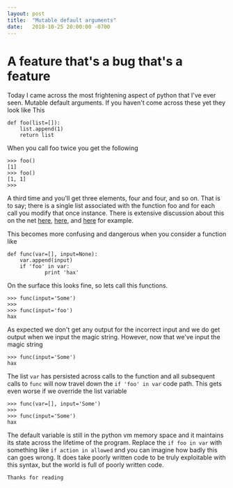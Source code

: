 ```yaml
---
layout: post
title:  "Mutable default arguments"
date:   2018-10-25 20:00:00 -0700
---
```

# A feature that's a bug that's a feature
Today I came across the most frightening aspect of python that I've ever seen. Mutable default arguments. If you haven't come across these yet they look like This
```
def foo(list=[]):
    list.append(1)
    return list
```
When you call foo twice you get the following
```
>>> foo()
[1]
>>> foo()
[1, 1]
>>>
```
A third time and you'll get three elements, four and four, and so on. That is to say; there is a single list associated with the function foo and for each call you modify that once instance. There is extensive discussion about this on the net [here](https://softwareengineering.stackexchange.com/questions/157373/python-mutable-default-argument-why), [here](https://stackoverflow.com/questions/1132941/least-astonishment-and-the-mutable-default-argument), and [here](http://effbot.org/zone/default-values.htm) for example.

This becomes more confusing and dangerous when you consider a function like
```
def func(var=[], input=None):
    var.append(input)
    if 'foo' in var:
            print 'hax'
```
On the surface this looks fine, so lets call this functions.
```
>>> func(input='Some')
>>>
>>> func(input='foo')
hax
```
As expected we don't get any output for the incorrect input and we do get output when we input the magic string. However, now that we've input the magic string
```
>>> func(input='Some')
hax
```
The list `var` has persisted across calls to the function and all subsequent calls to `func` will now travel down the `if 'foo' in var` code path. This gets even worse if we override the list variable
```
>>> func(var=[], input='Some')
>>>
>>> func(input='Some')
hax
```
The default variable is still in the python vm memory space and it maintains its state across the lifetime of the program. Replace the `if foo in var` with something like `if action in allowed` and you can imagine how badly this can goes wrong. It does take poorly written code to be truly exploitable with this syntax, but the world is full of poorly written code.

```
Thanks for reading
```
